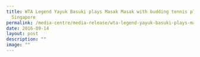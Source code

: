 ```yaml
---
title: WTA Legend Yayuk Basuki plays Masak Masak with budding tennis players in
  Singapore
permalink: /media-centre/media-release/wta-legend-yayuk-basuki-plays-masak-masak-with-budding-tennis-players/
date: 2016-09-14
layout: post
description: ""
image: ""
---
```

